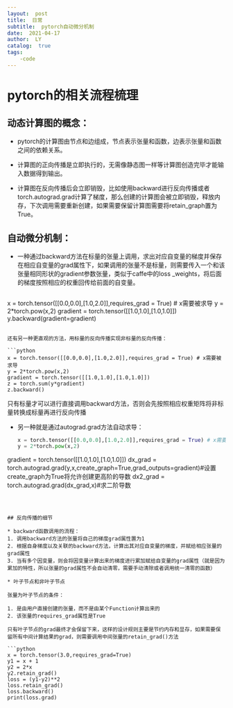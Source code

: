 ```yaml
---
layout:  post
title:  日常
subtitle:  pytorch自动微分机制
date:  2021-04-17
author:  LY
catalog:  true
tags:
	-code
---
```


# pytorch的相关流程梳理

## 动态计算图的概念：

* pytorch的计算图由节点和边组成，节点表示张量和函数，边表示张量和函数之间的依赖关系。

* 计算图的正向传播是立即执行的，无需像静态图一样等计算图创造完毕才能输入数据得到输出。
* 计算图在反向传播后会立即销毁，比如使用backward进行反向传播或者torch.autograd.grad计算了梯度，那么创建的计算图会被立即销毁，释放内存，下次调用需要重新创建，如果需要保留计算图需要将retain_graph置为True。

## 自动微分机制：

* 一种通过backward方法在标量的张量上调用，求出对应自变量的梯度并保存在相应自变量的grad属性下，如果调用的张量不是标量，则需要传入一个和该张量相同形状的gradient参数张量，类似于caffe中的loss _weights，将后面的梯度按照相应的权重回传给前面的自变量。

  ```python
x = torch.tensor([[0.0,0.0],[1.0,2.0]],requires_grad = True) # x需要被求导
y = 2*torch.pow(x,2)
gradient = torch.tensor([[1.0,1.0],[1.0,1.0]])
y.backward(gradient=gradient)
  ```

  还有另一种更直观的方法，用标量的反向传播实现非标量的反向传播：

  ```python
x = torch.tensor([[0.0,0.0],[1.0,2.0]],requires_grad = True) # x需要被求导
y = 2*torch.pow(x,2)
gradient = torch.tensor([[1.0,1.0],[1.0,1.0]])
z = torch.sum(y*gradient)
z.backward()
  ```

​		只有标量才可以进行直接调用backward方法，否则会先按照相应权重矩阵将非标量转换成标量再进行反向传播

* 另一种就是通过autograd.grad方法自动求导：

  ```python
  x = torch.tensor([[0.0,0.0],[1.0,2.0]],requires_grad = True) # x需要被求导
  y = 2*torch.pow(x,2)
gradient = torch.tensor([[1.0,1.0],[1.0,1.0]])
  dx_grad = torch.autograd.grad(y,x,create_graph=True,grad_outputs=gradient)#设置create_graph为True将允许创建更高阶的导数
  dx2_grad = torch.autograd.grad(dx_grad,x)#求二阶导数
  ```
  
  

## 反向传播的细节

* backward函数调用的流程：
  1. 调用backward方法的张量将自己的梯度grad属性置为1
  2. 根据自身梯度以及关联的backward方法，计算出其对应自变量的梯度，并赋给相应张量的grad属性
  3. 当有多个因变量，则会将因变量计算出来的梯度进行累加赋给自变量的grad属性（就是因为累加的特性，所以张量的grad属性不会自动清零，需要手动清除或者调用统一清零的函数）

* 叶子节点和非叶子节点

  张量为叶子节点的条件：

  1. 是由用户直接创建的张量，而不是由某个Function计算出来的
  2. 该张量的requires_grad属性是True

  只有叶子节点的grad最终才会保留下来，这样的设计规则主要是节约内存和显存，如果需要保留所有中间计算结果的grad，则需要调用中间张量的retain_grad()方法

  ```python
  x = torch.tensor(3.0,requires_grad=True)
  y1 = x + 1
  y2 = 2*x
  y2.retain_grad()
  loss = (y1-y2)**2
  loss.retain_grad()
  loss.backward()
  print(loss.grad)
  ```

  